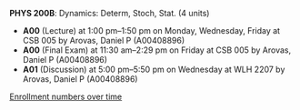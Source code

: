**PHYS 200B**: Dynamics: Determ, Stoch, Stat. (4 units)

- **A00** (Lecture) at 1:00 pm–1:50 pm on Monday, Wednesday, Friday at CSB 005 by Arovas, Daniel P (A00408896)
- **A00** (Final Exam) at 11:30 am–2:29 pm on Friday at CSB 005 by Arovas, Daniel P (A00408896)
- **A01** (Discussion) at 5:00 pm–5:50 pm on Wednesday at WLH 2207 by Arovas, Daniel P (A00408896)

[Enrollment numbers over time](./PHYS200B.tsv)
